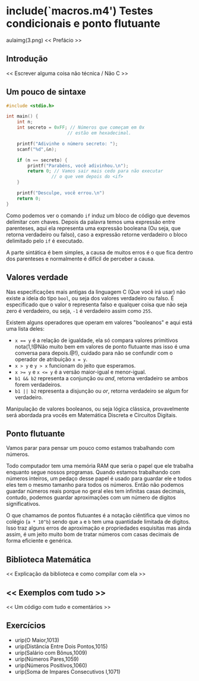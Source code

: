 include(`macros.m4')
Testes condicionais e ponto flutuante
=====================================
aulaimg(3.png)
<< Prefácio >>

Introdução
----------
<< Escrever alguma coisa não técnica / Não C >>

Um pouco de sintaxe
-------------------
```c
#include <stdio.h>

int main() {
	int n;
	int secreto = 0xFF; // Números que começam em 0x
	                   // estão em hexadecimal.

	printf("Adivinhe o número secreto: ");
	scanf("%d",&n);

	if (n == secreto) {
		printf("Parabéns, você adivinhou.\n");
		return 0; // Vamos sair mais cedo para não executar
		         // o que vem depois do <if>
	}

	printf("Desculpe, você errou.\n")
	return 0;
}
```
Como podemos ver o comando `if` induz um bloco de código que devemos delimitar com chaves. Depois da palavra temos uma expressão entre parenteses, aqui ela representa uma expressão booleana (Ou seja, que retorna verdadeiro ou falso), caso a expressão retorne verdadeiro o bloco delimitado pelo `if` é executado.

A parte sintática é bem simples, a causa de muitos erros é o que fica dentro dos parenteses e normalmente é difícil de perceber a causa.


Valores verdade
---------------
Nas especificações mais antigas da linguagem C (Que você irá usar) não existe a ideia do tipo `bool`, ou seja dos valores verdadeiro ou falso. É especificado que o valor `0` representa falso e qualquer coisa que não seja zero é verdadeiro, ou seja, `-1` é verdadeiro assim como `255`.

Existem alguns operadores que operam em valores "booleanos" e aqui está uma lista deles:

* `x == y` é a relação de igualdade, ela só compara valores primitivos nota(1,!@Não muito bem em valores de ponto flutuante mas isso é uma conversa para depois.@!), cuidado para não se confundir com o operador de atribuição `x = y`.
* `x > y` e `y > x` funcionam do jeito que esperamos.
* `x >= y` e `x <= y` é a versão maior-igual e menor-igual.
* `b1 && b2` representa a conjunção ou *and*, retorna verdadeiro se ambos forem verdadeiros.
* `b1 || b2` representa a disjunção ou *or*, retorna verdadeiro se algum for verdadeiro.

Manipulação de valores booleanos, ou seja lógica clássica, provavelmente será abordada pra vocês em Matemática Discreta e Círcuitos Digitais.

Ponto flutuante
---------------
Vamos parar para pensar um pouco como estamos trabalhando com números.

Todo computador tem uma memória RAM que seria o papel que ele trabalha enquanto segue nossos programas. Quando estamos trabalhando com números inteiros, um pedaço desse papel é usado para guardar ele e todos eles tem o mesmo tamanho para todos os números. Então não podemos guardar números reais porque no geral eles tem infinitas casas decimais, contudo, podemos guardar aproximações com um número de digitos significativos.

O que chamamos de pontos flutuantes é a notação ciêntifica que vimos no colégio (`a * 10^b`) sendo que `a` e `b` tem uma quantidade limitada de digitos. Isso traz alguns erros de aproximação e propriedades esquisitas mas ainda assim, é um jeito muito bom de tratar números com casas decimais de forma eficiente e genérica.


Biblioteca Matemática
----------------------
<< Explicação da biblioteca e como compilar com ela >>

<< Exemplos com tudo >>
-----------------------
<< Um código com tudo e comentários >>

Exercícios
----------
* urip(O Maior,1013)
* urip(Distância Entre Dois Pontos,1015)
* urip(Salário com Bônus,1009)
* urip(Números Pares,1059)
* urip(Números Positivos,1060)
* urip(Soma de Impares Consecutivos I,1071)

<!-- Imagens usadas -->
<!-- -------------- -->